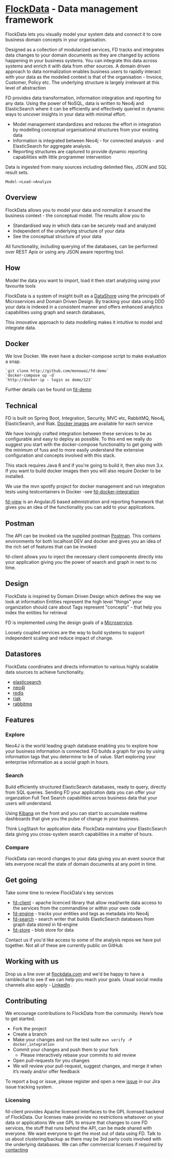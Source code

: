 [FlockData](http://FlockData.com) - Data management framework
===========

FlockData lets you visually model your system data and connect it to core business domain concepts in your organisation.

Designed as a collection of modularized services, FD tracks and integrates data changes to your domain documents as they are changed by actions happening in your business systems. You can integrate this data across systems and enrich it with data from other sources. 
A domain driven approach to data normalization enables business users to rapidly interact with your data as the modeled context is that of the organisation - Invoice, Customer, Policy etc. The underlying structure is largely irrelevant at this level of abstraction

FD provides data transformation, information integration and reporting for any data.  Using the power of NoSQL, data is written to Neo4j and ElasticSearch where it can be efficiently and effectively queried in dynamic ways to uncover insights in your data with minimal effort.

* Model management standardizes and reduces the effort in integration by modelling conceptual organisational structures from your existing data
* Information is integrated between Neo4j - for connected analysis - and ElasticSearch for aggregate analysis.
* Reporting structures are captured to provide dynamic reporting capabilities with little programmer intervention

Data is ingested from many sources including delimited files, JSON and SQL result sets.

    Model->Load->Analyze

## Overview

FlockData allows you to model your data and normalize it around the business context - the conceptual model. The results allow you to 

  * Standardised way in which data can be securely read and analyzed
  * Independent of the underlying structure of your data
  * See the conceptual structure of your data 

All functionality, including querying of the databases, can be performed over REST Apis or using any JSON aware reporting tool.

## How
Model the data you want to import, load it then start analyzing using your favourite tools

FlockData is a system of insight built as a [DataShore](http://martinfowler.com/bliki/DataLake.html) using the principals of Microservices and Domain Driven Design. By tracking your data using DDD your data is indexed in a consistent manner and offers enhanced analytics capabilities using graph and search databases, 

This innovative approach to data modelling makes it intuitive to model and integrate data.  

## Docker
We love Docker. We even have a docker-compose script to make evaluation a snap. 

    `git clone http://github.com/monowai/fd-demo`
    `docker-compose up -d`
    `http://docker-ip - login as demo/123`
      
Further details can be found on [fd-demo](http://github.com/monowai/fd-demo)

## Technical
FD is built on Spring Boot, Integration, Security, MVC etc, RabbitMQ, Neo4j, ElasticSearch, and Riak. [Docker images](https://hub.docker.com/u/flockdata/) are available for each service

We have lovingly crafted integration between these services to be as configurable and easy to deploy as possible. To this end we really do suggest you start with the docker-compose functionality to get going with the minimum of fuss and to more easily understand the extensive configuration and concepts involved with this stack. 

This stack requires Java 8 and if you're going to build it, then also mvn 3.x. If you want to build docker images then you will also require Docker to be installed.

We use the mvn spotify project for docker management and run integration tests using testcontainers in Docker -see [fd-docker-integration](fd-docker-integration/README.md)

[fd-view](http://github.com/monowai/fd-view) is an AngularJS based admnistration and reporting framework that gives you an idea of the functionality you can add to your applications.

## Postman
The API can be invoked via the supplied postman [Postman](https://github.com/monowai/flockdata.org/blob/master/fd.api-postman.json). This contains environments for both localhost DEV and docker and gives you an idea of the rich set of features that can be invoked 

fd-client allows you to inject the necessary client components directly into your application giving you the power of search and graph in next to no time. 

## Design

FlockData is inspired by Domain Driven Design which defines the way we look at information
    Entities represent the high level "things" your organization should care about
    Tags represent "concepts" - that help you index the entities for retrieval

FD is implemented using the design goals of a [Microservice](http://martinfowler.com/articles/microservices.html). 

Loosely coupled services are the way to build systems to support independent scaling and reduce impact of change. 

## Datastores
FlockData coordinates and directs information to various highly scalable data sources to achieve functionality. 
* [elasticsearch](https://github.com/elasticsearch/elasticsearch)
* [neo4j](https://github.com/neo4j/neo4j)
* [redis](https://github.com/antirez/redis)
* [riak](http://basho.com/riak/)
* [rabbitmq](https://github.com/rabbitmq/rabbitmq-server)

## Features

### Explore
Neo4J is the world leading graph database enabling you to explore how your business information is connected. FD builds a graph for you by using information tags that you determine to be of value. Start exploring your enterprise information as a social graph in hours.

### Search
Build efficiently structured ElasticSearch databases, ready to query, directly from SQL queries. Sending FD your application data you can offer your organzation Full Text Search capabilities across business data that your users will understand. 
  
Using [Kibana](http://www.elasticsearch.org/overview/kibana/) on the front and you can start to accumulate realtime dashboards that give you the pulse of change in your business. 

Think LogStash for application data. FlockData maintains your ElasticSearch data giving you cross-system search capabilities in a matter of hours.

### Compare
FlockData can record changes to your data giving you an event source that lets everyone recall the state of domain documents at any point in time.

## Get going
Take some time to review FlockData's key services
* [fd-client](fd-client/README.md) - apache licenced library that allow read/write data access to the services from the commandline or within your own code
* [fd-engine](fd-engine/README.md) - tracks your entities and tags as metadata into Neo4j
* [fd-search](fd-search/README.md) - search writer that builds ElasticSearch databases from graph data stored in fd-engine 
* [fd-store](fd-store/README.md) - blob store for data

Contact us if you'd like access to some of the analysis repos we have put together. Not all of these are currently public on GitHub

## Working with us
Drop us a line over at [flockdata.com](http://flockdata.com/) and we'd be happy to have a ramblechat to see if we can help you reach your goals. Usual social media channels also apply - [LinkedIn](http://www.linkedin.com/company/3361595) .

## Contributing
We encourage contributions to FlockData from the community. Here’s how to get started.

* Fork the project
* Create a branch
* Make your changes and run the test suite `mvn verify -P docker,integration`
* Commit your changes and push them to your fork
    * Please interactively rebase your commits to aid review
* Open pull-requests for you changes
* We will review your pull-request, suggest changes, and merge it when it’s ready and/or offer feedback

To report a bug or issue, please register and open a new [issue](https://monowai.atlassian.net/) in our Jira issue tracking system.

### Licensing
fd-client provides Apache licensed interfaces to the GPL licensed backend of FlockData.
Our licenses make provide no restrictions whatsover on your data or applications
We use GPL to ensure that changes to core FD services, the stuff that runs behind the API, can be made shared with everyone. We want everyone to get the most out of data using FD. 
Talk to us about clustering/backup as there may be 3rd party costs involved with the underlying databases. We can offer commercial licenses if required by [contacting](http://flockdata.com/)
 
 
